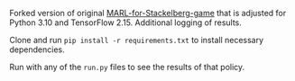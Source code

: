 Forked version of original [MARL-for-Stackelberg-game](https://github.com/gyz1997/MARL-for-Stackelberg-game) that is adjusted for Python 3.10 and TensorFlow 2.15.
Additional logging of results.

Clone and run `pip install -r requirements.txt` to install necessary dependencies.

Run with any of the `run.py` files to see the results of that policy.
